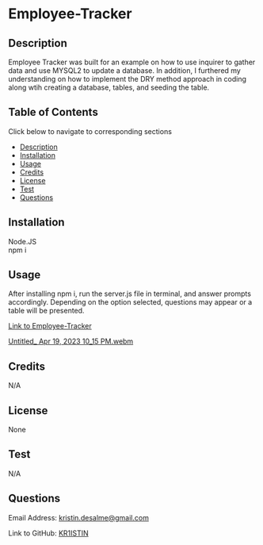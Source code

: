 # Employee-Tracker

## Description
Employee Tracker was built for an example on how to use inquirer to gather data and use MYSQL2 to update a database. In addition, I furthered my understanding on how to implement the DRY method approach in coding along wtih creating a database, tables, and seeding the table. 


## Table of Contents 
Click below to navigate to corresponding sections
- [Description](#description)
- [Installation](#installation)
- [Usage](#usage)
- [Credits](#credits)
- [License](#license)
- [Test](#test)
- [Questions](#questions)

## Installation

Node.JS<br>
npm i<br>

## Usage
After installing npm i, run the server.js file in terminal, and answer prompts accordingly. Depending on the option selected, questions may appear or a table will be presented. 

<a href='https://drive.google.com/file/d/1FRFSvo0fj1orrfQNWA6Da8pnkuh8sndE/view'>Link to Employee-Tracker</a>

[Untitled_ Apr 19, 2023 10_15 PM.webm](https://user-images.githubusercontent.com/121457179/233249991-e82f3ea6-2f42-4a26-a328-9757beacabb2.webm)

## Credits

N/A

## License
None

## Test

N/A

## Questions 
Email Address:
<a href="mailto:kristin.desalme@gmail.com">kristin.desalme@gmail.com</a>

Link to GitHub:
<a href='https://github.com/KR1ISTIN'>KR1ISTIN</a>
